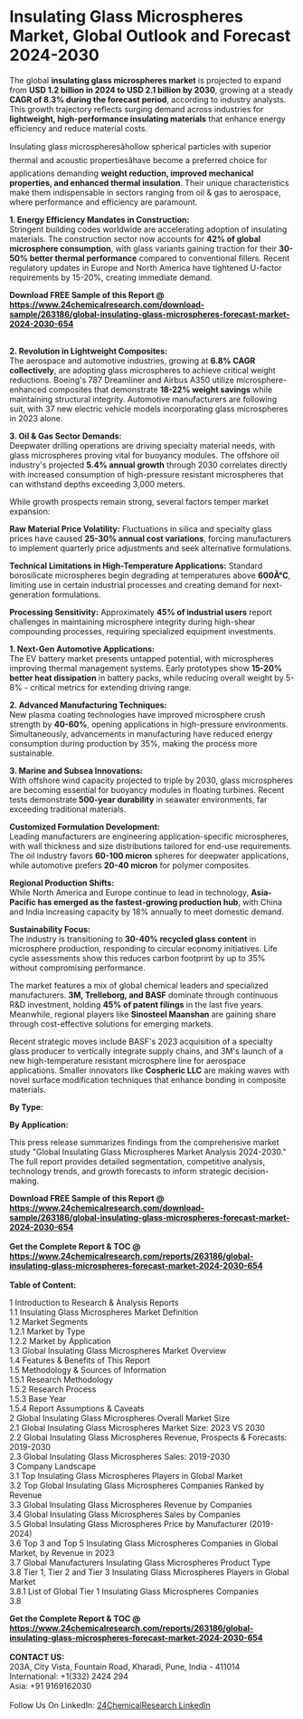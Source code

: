 <h1>Insulating Glass Microspheres Market, Global Outlook and Forecast 2024-2030</h1><p>The global <strong>insulating glass microspheres market</strong> is projected to expand from <strong>USD 1.2 billion in 2024 to USD 2.1 billion by 2030</strong>, growing at a steady <strong>CAGR of 8.3% during the forecast period</strong>, according to industry analysts. This growth trajectory reflects surging demand across industries for <strong>lightweight, high-performance insulating materials</strong> that enhance energy efficiency and reduce material costs.</p><p>Insulating glass microspheresâhollow spherical particles with superior thermal and acoustic propertiesâhave become a preferred choice for applications demanding <strong>weight reduction, improved mechanical properties, and enhanced thermal insulation</strong>. Their unique characteristics make them indispensable in sectors ranging from oil &amp; gas to aerospace, where performance and efficiency are paramount.</p><p><strong>1. Energy Efficiency Mandates in Construction:</strong><br>
Stringent building codes worldwide are accelerating adoption of insulating materials. The construction sector now accounts for <strong>42% of global microsphere consumption</strong>, with glass variants gaining traction for their <strong>30-50% better thermal performance</strong> compared to conventional fillers. Recent regulatory updates in Europe and North America have tightened U-factor requirements by 15-20%, creating immediate demand.</p><div><b>Download FREE Sample of this Report @ 
            <a href="https://www.24chemicalresearch.com/download-sample/263186/global-insulating-glass-microspheres-forecast-market-2024-2030-654">
            https://www.24chemicalresearch.com/download-sample/263186/global-insulating-glass-microspheres-forecast-market-2024-2030-654</a></b></div><br><p><strong>2. Revolution in Lightweight Composites:</strong><br>
The aerospace and automotive industries, growing at <strong>6.8% CAGR collectively</strong>, are adopting glass microspheres to achieve critical weight reductions. Boeing's 787 Dreamliner and Airbus A350 utilize microsphere-enhanced composites that demonstrate <strong>18-22% weight savings</strong> while maintaining structural integrity. Automotive manufacturers are following suit, with 37 new electric vehicle models incorporating glass microspheres in 2023 alone.</p><p><strong>3. Oil &amp; Gas Sector Demands:</strong><br>
Deepwater drilling operations are driving specialty material needs, with glass microspheres proving vital for buoyancy modules. The offshore oil industry's projected <strong>5.4% annual growth</strong> through 2030 correlates directly with increased consumption of high-pressure resistant microspheres that can withstand depths exceeding 3,000 meters.</p><p>While growth prospects remain strong, several factors temper market expansion:</p><p><strong>Raw Material Price Volatility:</strong> Fluctuations in silica and specialty glass prices have caused <strong>25-30% annual cost variations</strong>, forcing manufacturers to implement quarterly price adjustments and seek alternative formulations.</p><p><strong>Technical Limitations in High-Temperature Applications:</strong> Standard borosilicate microspheres begin degrading at temperatures above <strong>600Â°C</strong>, limiting use in certain industrial processes and creating demand for next-generation formulations.</p><p><strong>Processing Sensitivity:</strong> Approximately <strong>45% of industrial users</strong> report challenges in maintaining microsphere integrity during high-shear compounding processes, requiring specialized equipment investments.</p><p><strong>1. Next-Gen Automotive Applications:</strong><br>
The EV battery market presents untapped potential, with microspheres improving thermal management systems. Early prototypes show <strong>15-20% better heat dissipation</strong> in battery packs, while reducing overall weight by 5-8% - critical metrics for extending driving range.</p><p><strong>2. Advanced Manufacturing Techniques:</strong><br>
New plasma coating technologies have improved microsphere crush strength by <strong>40-60%</strong>, opening applications in high-pressure environments. Simultaneously, advancements in manufacturing have reduced energy consumption during production by 35%, making the process more sustainable.</p><p><strong>3. Marine and Subsea Innovations:</strong><br>
With offshore wind capacity projected to triple by 2030, glass microspheres are becoming essential for buoyancy modules in floating turbines. Recent tests demonstrate<strong> 500-year durability</strong> in seawater environments, far exceeding traditional materials.</p><p><strong>Customized Formulation Development:</strong><br>
	Leading manufacturers are engineering application-specific microspheres, with wall thickness and size distributions tailored for end-use requirements. The oil industry favors <strong>60-100 micron</strong> spheres for deepwater applications, while automotive prefers <strong>20-40 micron</strong> for polymer composites.</p><p><strong>Regional Production Shifts:</strong><br>
	While North America and Europe continue to lead in technology, <strong>Asia-Pacific has emerged as the fastest-growing production hub</strong>, with China and India increasing capacity by 18% annually to meet domestic demand.</p><p><strong>Sustainability Focus:</strong><br>
	The industry is transitioning to <strong>30-40% recycled glass content</strong> in microsphere production, responding to circular economy initiatives. Life cycle assessments show this reduces carbon footprint by up to 35% without compromising performance.</p><p>The market features a mix of global chemical leaders and specialized manufacturers. <strong>3M, Trelleborg, and BASF</strong> dominate through continuous R&amp;D investment, holding <strong>45% of patent filings</strong> in the last five years. Meanwhile, regional players like <strong>Sinosteel Maanshan</strong> are gaining share through cost-effective solutions for emerging markets.</p><p>Recent strategic moves include BASF's 2023 acquisition of a specialty glass producer to vertically integrate supply chains, and 3M's launch of a new high-temperature resistant microsphere line for aerospace applications. Smaller innovators like <strong>Cospheric LLC</strong> are making waves with novel surface modification techniques that enhance bonding in composite materials.</p><p><strong>By Type:</strong></p><p><strong>By Application:</strong></p><p>This press release summarizes findings from the comprehensive market study "Global Insulating Glass Microspheres Market Analysis 2024-2030." The full report provides detailed segmentation, competitive analysis, technology trends, and growth forecasts to inform strategic decision-making.</p><div><b>Download FREE Sample of this Report @ 
            <a href="https://www.24chemicalresearch.com/download-sample/263186/global-insulating-glass-microspheres-forecast-market-2024-2030-654">
            https://www.24chemicalresearch.com/download-sample/263186/global-insulating-glass-microspheres-forecast-market-2024-2030-654</a></b></div><br><div><b>Get the Complete Report & TOC @ 
            <a href="https://www.24chemicalresearch.com/reports/263186/global-insulating-glass-microspheres-forecast-market-2024-2030-654">
            https://www.24chemicalresearch.com/reports/263186/global-insulating-glass-microspheres-forecast-market-2024-2030-654</a></b></div><br>
            <b>Table of Content:</b><p>1 Introduction to Research & Analysis Reports<br />
    1.1 Insulating Glass Microspheres Market Definition<br />
    1.2 Market Segments<br />
        1.2.1 Market by Type<br />
        1.2.2 Market by Application<br />
    1.3 Global Insulating Glass Microspheres Market Overview<br />
    1.4 Features & Benefits of This Report<br />
    1.5 Methodology & Sources of Information<br />
        1.5.1 Research Methodology<br />
        1.5.2 Research Process<br />
        1.5.3 Base Year<br />
        1.5.4 Report Assumptions & Caveats<br />
2 Global Insulating Glass Microspheres Overall Market Size<br />
    2.1 Global Insulating Glass Microspheres Market Size: 2023 VS 2030<br />
    2.2 Global Insulating Glass Microspheres Revenue, Prospects & Forecasts: 2019-2030<br />
    2.3 Global Insulating Glass Microspheres Sales: 2019-2030<br />
3 Company Landscape<br />
    3.1 Top Insulating Glass Microspheres Players in Global Market<br />
    3.2 Top Global Insulating Glass Microspheres Companies Ranked by Revenue<br />
    3.3 Global Insulating Glass Microspheres Revenue by Companies<br />
    3.4 Global Insulating Glass Microspheres Sales by Companies<br />
    3.5 Global Insulating Glass Microspheres Price by Manufacturer (2019-2024)<br />
    3.6 Top 3 and Top 5 Insulating Glass Microspheres Companies in Global Market, by Revenue in 2023<br />
    3.7 Global Manufacturers Insulating Glass Microspheres Product Type<br />
    3.8 Tier 1, Tier 2 and Tier 3 Insulating Glass Microspheres Players in Global Market<br />
        3.8.1 List of Global Tier 1 Insulating Glass Microspheres Companies<br />
        3.8</p><div><b>Get the Complete Report & TOC @ 
            <a href="https://www.24chemicalresearch.com/reports/263186/global-insulating-glass-microspheres-forecast-market-2024-2030-654">
            https://www.24chemicalresearch.com/reports/263186/global-insulating-glass-microspheres-forecast-market-2024-2030-654</a></b></div><br><b>CONTACT US:</b><br>
            203A, City Vista, Fountain Road, Kharadi, Pune, India - 411014<br>
            International: +1(332) 2424 294<br>
            Asia: +91 9169162030 <br><br>
            Follow Us On LinkedIn: <a href="https://www.linkedin.com/company/24chemicalresearch/">24ChemicalResearch LinkedIn</a>
